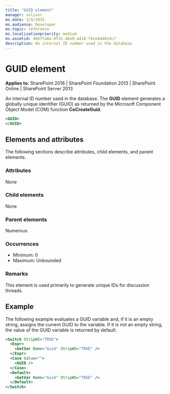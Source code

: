 ```yaml
---
title: "GUID element"
manager: soliver
ms.date: 3/9/2015
ms.audience: Developer
ms.topic: reference
ms.localizationpriority: medium
ms.assetid: 466ffa8a-0f31-4be9-a418-f4ce444024c7
description: An internal ID number used in the database.
---
```


# GUID element

**Applies to:** SharePoint 2016 | SharePoint Foundation 2013 | SharePoint Online | SharePoint Server 2013

An internal ID number used in the database. The **GUID** element generates a globally unique identifier (GUID) as returned by the Microsoft Component Object Model (COM) function **CoCreateGuid**.

```XML
<GUID>
</GUID>
```

## Elements and attributes

The following sections describe attributes, child elements, and parent elements.

### Attributes

None

### Child elements

None

### Parent elements

Numerous

### Occurrences

- Minimum: 0
- Maximum: Unbounded

### Remarks

This element is used primarily to generate unique IDs for discussion threads.

## Example

The following example evaluates a GUID variable and, if it is an empty string, assigns the current GUID to the variable. If it is not an empty string, the value of the GUID variable is returned by default.

```XML
<Switch StripWS="TRUE">
  <Expr>
    <GetVar Name="Guid" StripWS="TRUE" />
  </Expr>
  <Case Value="">
    <GUID />
  </Case>
  <Default>
    <GetVar Name="Guid" StripWS="TRUE" />
  </Default>
</Switch>
```

<br/>
